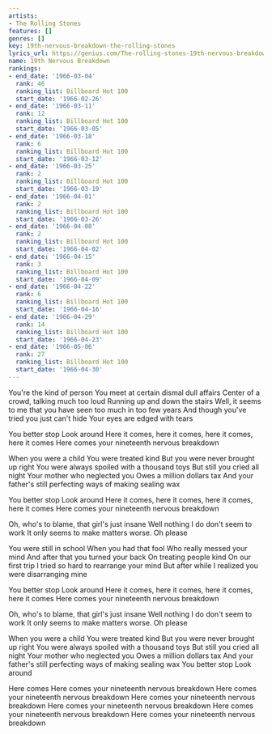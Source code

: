 ```yaml
---
artists:
- The Rolling Stones
features: []
genres: []
key: 19th-nervous-breakdown-the-rolling-stones
lyrics_url: https://genius.com/The-rolling-stones-19th-nervous-breakdown-lyrics
name: 19th Nervous Breakdown
rankings:
- end_date: '1966-03-04'
  rank: 46
  ranking_list: Billboard Hot 100
  start_date: '1966-02-26'
- end_date: '1966-03-11'
  rank: 12
  ranking_list: Billboard Hot 100
  start_date: '1966-03-05'
- end_date: '1966-03-18'
  rank: 6
  ranking_list: Billboard Hot 100
  start_date: '1966-03-12'
- end_date: '1966-03-25'
  rank: 2
  ranking_list: Billboard Hot 100
  start_date: '1966-03-19'
- end_date: '1966-04-01'
  rank: 2
  ranking_list: Billboard Hot 100
  start_date: '1966-03-26'
- end_date: '1966-04-08'
  rank: 2
  ranking_list: Billboard Hot 100
  start_date: '1966-04-02'
- end_date: '1966-04-15'
  rank: 3
  ranking_list: Billboard Hot 100
  start_date: '1966-04-09'
- end_date: '1966-04-22'
  rank: 6
  ranking_list: Billboard Hot 100
  start_date: '1966-04-16'
- end_date: '1966-04-29'
  rank: 14
  ranking_list: Billboard Hot 100
  start_date: '1966-04-23'
- end_date: '1966-05-06'
  rank: 27
  ranking_list: Billboard Hot 100
  start_date: '1966-04-30'
---
```

You're the kind of person
You meet at certain dismal dull affairs
Center of a crowd, talking much too loud
Running up and down the stairs
Well, it seems to me that you have seen too much in too few years
And though you've tried you just can't hide
Your eyes are edged with tears


You better stop
Look around
Here it comes, here it comes, here it comes, here it comes
Here comes your nineteenth nervous breakdown


When you were a child
You were treated kind
But you were never brought up right
You were always spoiled with a thousand toys
But still you cried all night
Your mother who neglected you
Owes a million dollars tax
And your father's still perfecting ways of making sealing wax


You better stop
Look around
Here it comes, here it comes, here it comes, here it comes
Here comes your nineteenth nervous breakdown


Oh, who's to blame, that girl's just insane
Well nothing I do don't seem to work
It only seems to make matters worse. Oh please


You were still in school
When you had that fool
Who really messed your mind
And after that you turned your back
On treating people kind
On our first trip
I tried so hard to rearrange your mind
But after while I realized you were disarranging mine


You better stop
Look around
Here it comes, here it comes, here it comes, here it comes
Here comes your nineteenth nervous breakdown


Oh, who's to blame, that girl's just insane
Well nothing I do don't seem to work
It only seems to make matters worse. Oh please

When you were a child
You were treated kind
But you were never brought up right
You were always spoiled with a thousand toys
But still you cried all night
Your mother who neglected you
Owes a million dollars tax
And your father's still perfecting ways of making sealing wax
You better stop
Look around


Here comes
Here comes your nineteenth nervous breakdown
Here comes your nineteenth nervous breakdown
Here comes your nineteenth nervous breakdown
Here comes your nineteenth nervous breakdown
Here comes your nineteenth nervous breakdown
Here comes your nineteenth nervous breakdown
